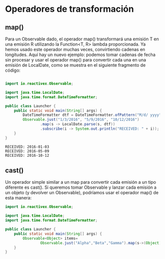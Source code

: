 # Operadores de transformación

## map()

Para un Observable<T> dado, el operador map() transformará una emisión T en una emisión R
utilizando la Function<T, R> lambda proporcionada.
Ya hemos usado este operador muchas veces, convirtiendo cadenas en longitudes.
Aquí hay un nuevo ejemplo: podemos tomar cadenas de fecha sin procesar y usar el operador map()
para convertir cada una en una emisión de LocalDate, como se muestra en el siguiente fragmento de código:

````java

import io.reactivex.Observable;

import java.time.LocalDate;
import java.time.format.DateTimeFormatter;

public class Launcher {
    public static void main(String[] args) {
        DateTimeFormatter dtf = DateTimeFormatter.ofPattern("M/d/ yyyy");
        Observable.just("1/3/2016", "5/9/2016", "10/12/2016")
                .map(s -> LocalDate.parse(s, dtf))
                .subscribe(i -> System.out.println("RECEIVED: " + i));
    }
}
````

````
RECEIVED: 2016-01-03
RECEIVED: 2016-05-09
RECEIVED: 2016-10-12
````

## cast()

Un operador simple similar a un map para convertir cada emisión a un tipo diferente es cast().
Si queremos tomar Observable<String> y lanzar cada emisión a un objeto (y devolver un Observable<Object>),
podríamos usar el operador map() de esta manera:

```java
import io.reactivex.Observable;

import java.time.LocalDate;
import java.time.format.DateTimeFormatter;

public class Launcher {
    public static void main(String[] args) {
        Observable<Object> items=
                Observable.just("Alpha","Beta","Gamma").map(s->(Object)s);
    }
}

```

